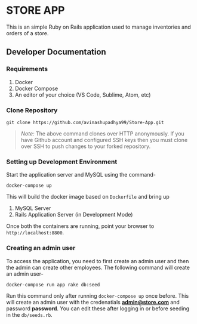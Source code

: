 # STORE APP

This is an simple Ruby on Rails application used to manage inventories and orders of a store.


## Developer Documentation

### Requirements

1. Docker
2. Docker Compose
3. An editor of your choice (VS Code, Sublime, Atom, etc)

### Clone Repository

```
git clone https://github.com/avinashupadhya99/Store-App.git
```

> *Note:* The above command clones over HTTP anonymously. If you have Github account and configured SSH keys then you must clone over SSH to push changes to your forked repository.

### Setting up Development Environment


Start the application server and MySQL using the command-

```
docker-compose up
```

This will build the docker image based on `Dockerfile` and bring up

1. MySQL Server
2. Rails Application Server (in Development Mode)

Once both the containers are running, point your browser to `http://localhost:8800`.

### Creating an admin user
To access the application, you need to first create an admin user and then the admin can create other employees.
The following command will create an admin user-

```
docker-compose run app rake db:seed
```
Run this command only after running ``` docker-compose up ``` once before. 
This will create an admin user with the credenatials **admin@store.com** and password **password**. You can edit these after logging in or before seeding in the `db/seeds.rb`.
